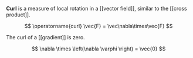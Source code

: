 **Curl** is a measure of local rotation in a [[vector field]], similar to the [[cross product]].

$$
\operatorname{curl} \vec{F} = \vec\nabla\times\vec{F}
$$

The curl of a [[gradient]] is zero.

$$
\nabla \times \left(\nabla \varphi \right) = \vec{0}
$$